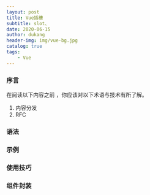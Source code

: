 ```yaml
---
layout: post
title: Vue插槽
subtitle: slot、
date: 2020-06-15
author: dukang
header-img: img/vue-bg.jpg
catalog: true
tags: 
    - Vue
---
```


### 序言

在阅读以下内容之前 ，你应该对以下术语与技术有所了解。

1. 内容分发
2. RFC



### 语法

### 示例

### 使用技巧

### 组件封装



[Vue插槽]: https://cn.vuejs.org/v2/guide/components-slots.html	"v-slot【slot和slot-scope已被废弃】"

